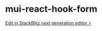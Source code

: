 # mui-react-hook-form

[Edit in StackBlitz next generation editor ⚡️](https://stackblitz.com/~/github.com/vishal958/mui-react-hook-form)